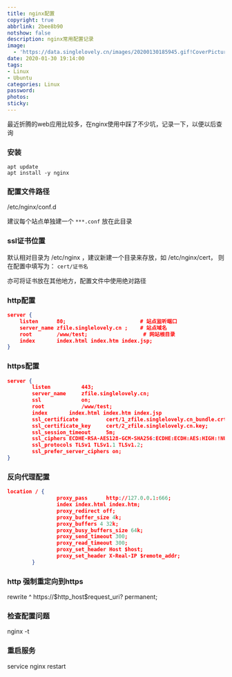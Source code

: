 ```yaml
---
title: nginx配置
copyright: true
abbrlink: 2bee8b90
notshow: false
description: nginx常用配置记录
image:
  - 'https://data.singlelovely.cn/images/20200130185945.gif!CoverPicture'
date: 2020-01-30 19:14:00
tags: 
- Linux
- Ubuntu
categories: Linux
password:
photos:
sticky:
---
```


最近折腾的web应用比较多，在nginx使用中踩了不少坑，记录一下，以便以后查询

### 安装

```
apt update
apt install -y nginx
```

### 配置文件路径

<span id = "font-blue"> /etc/nginx/conf.d </span>

建议每个站点单独建一个 `***.conf` 放在此目录

### ssl证书位置

默认相对目录为 <span id = "font-blue">/etc/nginx</span> ，建议新建一个目录来存放，如 /etc/nginx/cert，
则在配置中填写为： `cert/证书名`

<div class="note success"><p>亦可将证书放在其他地方，配置文件中使用绝对路径</p></div>

### http配置

```json
server {
    listen      80;                        # 站点监听端口
    server_name zfile.singlelovely.cn ;    # 站点域名
    root        /www/test;                  # 网站根目录
    index       index.html index.htm index.jsp;
}
```

### https配置

```json
server {
        listen          443;
        server_name     zfile.singlelovely.cn;
        ssl             on;
        root            /www/test;
        index       index.html index.htm index.jsp
        ssl_certificate         cert/1_zfile.singlelovely.cn_bundle.crt;
        ssl_certificate_key     cert/2_zfile.singlelovely.cn.key;
        ssl_session_timeout     5m;
        ssl_ciphers ECDHE-RSA-AES128-GCM-SHA256:ECDHE:ECDH:AES:HIGH:!NULL:!aNULL:!MD5:!ADH:!RC4;
        ssl_protocols TLSv1 TLSv1.1 TLSv1.2;
        ssl_prefer_server_ciphers on;
}
```

### 反向代理配置

```json
location / {
                proxy_pass      http://127.0.0.1:666;
                index index.html index.htm;
                proxy_redirect off;
                proxy_buffer_size 4k;
                proxy_buffers 4 32k;
                proxy_busy_buffers_size 64k;
                proxy_send_timeout 300;
                proxy_read_timeout 300;
                proxy_set_header Host $host;
                proxy_set_header X-Real-IP $remote_addr;
        }
```

### http 强制重定向到https

<p id = "div-border-left-purple">rewrite ^ https://$http_host$request_uri? permanent;</p>

### 检查配置问题

<span id = "font-green">nginx -t</span>

### 重启服务

<span id = "font-green">service nginx restart</span>
